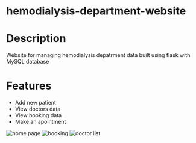 # hemodialysis-department-website
# Description
Website for managing hemodialysis depatrment data built using flask with MySQL database 
# Features
- Add new patient 
- View doctors data
- View booking data
- Make an apointment 

![home page](https://user-images.githubusercontent.com/42315079/157143014-d75ab19b-cc24-4512-a5b6-95aea38f76da.PNG)
![booking](https://user-images.githubusercontent.com/42315079/157143016-f7824618-dc4b-4a22-a7fc-7b1df6115618.PNG)
![doctor list](https://user-images.githubusercontent.com/42315079/157143021-82a8eeb4-32c7-49fd-ab5d-cb1b653ca001.PNG)

